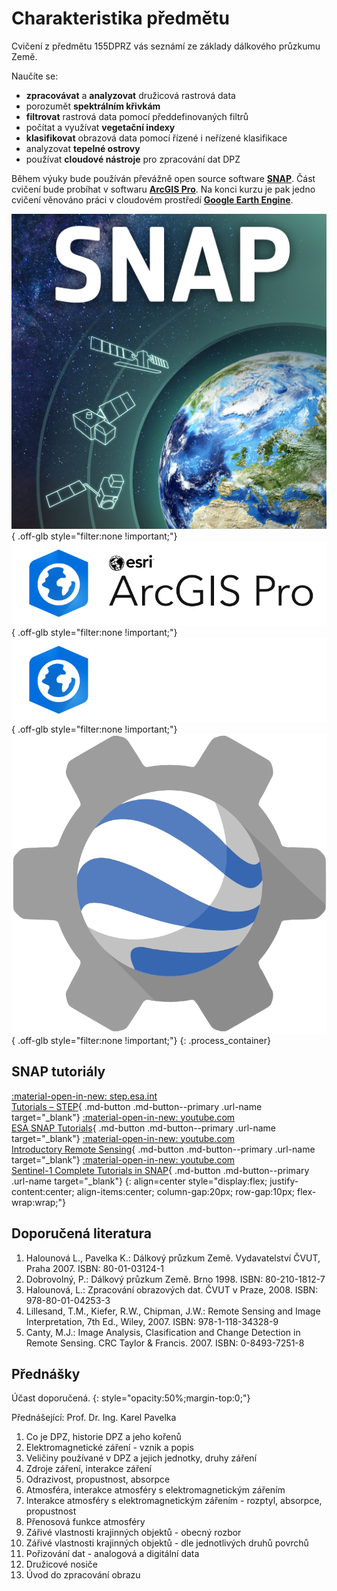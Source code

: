 <style>
  .md-button {text-align:center;transition: all .1s ease-in-out !important;}  /* Button – zarovnani textu */
  .md-button:hover {transform: scale(1.04);opacity:.8;background-color:var(--md-primary-fg-color) !important;border-color:var(--md-primary-fg-color) !important;color:var(--md-primary-bg-color) !important;/*filter: brightness(80%);*/}            /* Button Hover – animace zvetseni a zmeny barvy */
  .md-button:focus {opacity:.8;background-color:var(--md-primary-fg-color) !important;border-color:var(--md-primary-fg-color) !important;color:var(--md-primary-bg-color) !important;}                                                                /* Button Focus – stejny vzhled jako hover */
  .url-name {line-height:1.2;}                                                /* Button s URL */
  .url-name span:first-child {font-size:.7em; font-weight:300;}               /* Button s URL – format*/
  .process_container {display:flex !important; justify-content:center; align-items:center; gap:calc((100vw * 0.06) - 6px) calc((100vw * 0.06) - 6px)} 
  .process_container img {max-height:90px;}
</style>

# Charakteristika předmětu

Cvičení z předmětu 155DPRZ vás seznámí ze základy dálkového průzkumu Země. 

Naučíte se:

- **zpracovávat** a **analyzovat** družicová rastrová data
- porozumět **spektrálním křivkám**
- **filtrovat** rastrová data pomocí předdefinovaných filtrů
- počítat a využívat **vegetační indexy**
- **klasifikovat** obrazová data pomocí řízené i neřízené klasifikace
- analyzovat **tepelné ostrovy** 
- používat **cloudové nástroje** pro zpracování dat DPZ

Během výuky bude používán převážně open source software [**SNAP**](https://step.esa.int/main/download/snap-download/). Část cvičení bude probíhat v softwaru [**ArcGIS Pro**](https://www.arcdata.cz/cs-cz/produkty/arcgis/arcgis-pro/prehled). Na konci kurzu je pak jedno cvičení věnováno práci v cloudovém prostředí [**Google Earth Engine**](https://earthengine.google.com/).

![](assets/SNAP_icon.jpg){ .off-glb style="filter:none !important;"}
![](assets/agp_logo.png#only-light){ .off-glb style="filter:none !important;"}
![](assets/agp_logo2.png#only-dark){ .off-glb style="filter:none !important;"}
![](assets/earth-engine-logo.png){ .off-glb style="filter:none !important;"}
{: .process_container}

## SNAP tutoriály

[<span>:material-open-in-new: step.esa.int</span><br>Tutorials – STEP](https://step.esa.int/main/doc/tutorials/){ .md-button .md-button--primary .url-name target="_blank"}
[<span>:material-open-in-new: youtube.com</span><br>ESA SNAP Tutorials](https://www.youtube.com/playlist?list=PLjD2jvOGfddcGUuN4or7J6VfAaIR5uH7u){ .md-button .md-button--primary .url-name target="_blank"}
[<span>:material-open-in-new: youtube.com</span><br>Introductory Remote Sensing](https://www.youtube.com/playlist?list=PLf6lu3bePWHCOUjTDZRNx5N07otDM8iUq){ .md-button .md-button--primary .url-name target="_blank"}
[<span>:material-open-in-new: youtube.com</span><br>Sentinel-1 Complete Tutorials in SNAP](https://www.youtube.com/playlist?list=PLJeebDESAF94gWsdm63tabJMh3D4LrxzV){ .md-button .md-button--primary .url-name target="_blank"}
{: align=center style="display:flex; justify-content:center; align-items:center; column-gap:20px; row-gap:10px; flex-wrap:wrap;"}

## Doporučená literatura

1. Halounová L., Pavelka K.: Dálkový průzkum Země. Vydavatelství ČVUT, Praha 2007. ISBN: 80-01-03124-1
2. Dobrovolný, P.: Dálkový průzkum Země. Brno 1998. ISBN: 80-210-1812-7
3. Halounová, L.: Zpracování obrazových dat. ČVUT v Praze, 2008. ISBN: 978-80-01-04253-3
4. Lillesand, T.M., Kiefer, R.W., Chipman, J.W.: Remote Sensing and Image Interpretation, 7th Ed., Wiley, 2007. ISBN: 978-1-118-34328-9
5. Canty, M.J.: Image Analysis, Clasification and Change Detection in Remote Sensing. CRC Taylor & Francis. 2007. ISBN: 0-8493-7251-8

## Přednášky
Účast doporučená.
{: style="opacity:50%;margin-top:0;"}

Přednášející: Prof. Dr. Ing. Karel Pavelka

1. Co je DPZ, historie DPZ a jeho kořenů
2. Elektromagnetické záření - vznik a popis
3. Veličiny používané v DPZ a jejich jednotky, druhy záření
4. Zdroje záření, interakce záření
5. Odrazivost, propustnost, absorpce
6. Atmosféra, interakce atmosféry s elektromagnetickým zářením
7. Interakce atmosféry s elektromagnetickým zářením - rozptyl, absorpce, propustnost
8. Přenosová funkce atmosféry
9. Zářivé vlastnosti krajinných objektů - obecný rozbor
10. Zářivé vlastnosti krajinných objektů - dle jednotlivých druhů povrchů
11. Pořizování dat - analogová a digitální data
12. Družicové nosiče
13. Úvod do zpracování obrazu
